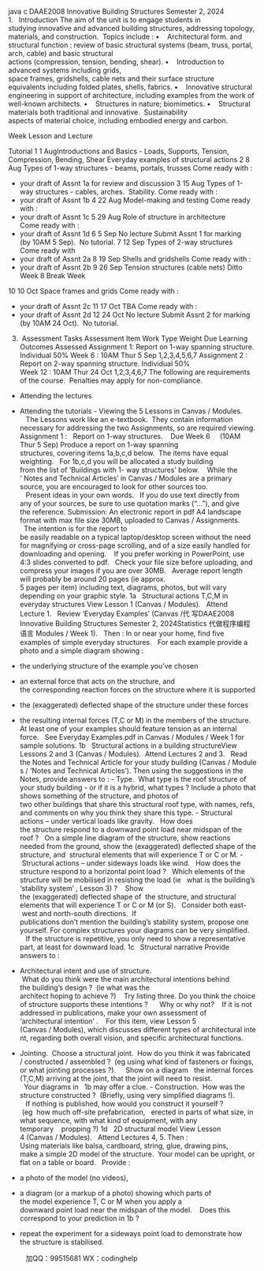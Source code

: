 java c
DAAE2008 Innovative Building Structures
Semester 2, 2024
1.   Introduction
The aim of the unit is to engage students in studying innovative and advanced building structures, addressing topology, materials, and construction.  Topics include :
•    Architectural form. and structural function : review of basic structural systems (beam, truss, portal, arch, cable) and basic structural actions (compression, tension, bending, shear).
•    Introduction to advanced systems including grids, space frames, gridshells, cable nets and their surface structure equivalents including folded plates, shells, fabrics.
•    Innovative structural engineering in support of architecture, including examples from the work of well-known architects.
•    Structures in nature; biomimetics.
•    Structural materials both traditional and innovative.  Sustainability aspects of material choice, including embodied energy and carbon.

Week
Lesson and Lecture

Tutorial
1
1 AugIntroductions and Basics - Loads, Supports, Tension, Compression, Bending, Shear
Everyday examples of structural actions
2
8 Aug
Types of 1-way structures - beams, portals, trusses
Come ready with :
- your draft of Assnt 1a for review and discussion
3
15 Aug
Types of 1-way structures - cables, arches.  Stability.
Come ready with :
- your draft of Assnt 1b
4
22 Aug
Model-making and testing
Come ready with :
- your draft of Assnt 1c
5
29 Aug
Role of structure in architecture
Come ready with :
- your draft of Assnt 1d
6
5 Sep
No lecture
Submit Assnt 1 for marking (by 10AM 5 Sep).  No tutorial.
7
12 Sep
Types of 2-way structures
Come ready with
- your draft of Assnt 2a
8
19 Sep
Shells and gridshells
Come ready with :
- your draft of Assnt 2b
9
26 Sep
Tension structures (cable nets)
Ditto Week 8
Break Week


10
10 Oct
Space frames and grids
Come ready with :
- your draft of Assnt 2c
11
17 Oct
TBA
Come ready with :
- your draft of Assnt 2d
12
24 Oct
No lecture
Submit Assnt 2 for marking (by 10AM
24 Oct).  No tutorial.
3.  Assessment Tasks
Assessment Item
Work Type
Weight
Due
Learning Outcomes Assessed
Assignment 1:
Report on 1-way
spanning structure.
Individual
50%
Week 6 : 10AM Thur 5 Sep
1,2,3,4,5,6,7
Assignment 2 :
Report on 2-way
spanning structure.
Individual
50%
Week 12 : 10AM Thur 24 Oct
1,2,3,4,6,7
The following are requirements of the course.  Penalties may apply for non-compliance.
- Attending the lectures
- Attending the tutorials
- Viewing the 5 Lessons in Canvas / Modules.    The Lessons work like an e-textbook.  They contain information necessary for addressing the two Assignments, so are required viewing.
Assignment 1 :   Report on 1-way structures.    Due Week 6     (10AM Thur 5 Sep)
Produce a report on 1-way spanning structures, covering items 1a,b,c,d below.  The items have
equal weighting.   For 1b,c,d you will be allocated a study building from the list of ‘Buildings with 1- way structures’ below.    While the ‘ Notes and Technical Articles’ in Canvas / Modules are a
primary source, you are encouraged to look for other sources too.    Present ideas in your own
words.   If you do use text directly from any of your sources, be sure to use quotation marks (“…”), and give the reference.
Submission:
An electronic report in pdf A4 landscape format with max file size 30MB, uploaded to Canvas / Assignments.   The intention is for the report to be easily readable on a typical laptop/desktop
screen without the need for magnifying or cross-page scrolling, and of a size easily handled for
downloading and opening.    If you prefer working in PowerPoint, use 4:3 slides converted to pdf.   Check your file size before uploading, and compress your images if you are over 30MB.   Average
report length will probably be around 20 pages (ie approx. 5 pages per item) including text, diagrams, photos, but will vary depending on your graphic style.
1a   Structural actions T,C,M in everyday structures
View Lesson 1 (Canvas / Modules).   Attend Lecture 1.   Review ‘Everyday Examples’ (Canvas /代 写DAAE2008 Innovative Building Structures Semester 2, 2024Statistics
代做程序编程语言 Modules / Week 1).   Then :
In or near your home, find five examples of simple everyday structures.   For each example provide a photo and a simple diagram showing :
- the underlying structure of the example you’ve chosen
- an external force that acts on the structure, and the corresponding reaction forces on the structure where it is supported
- the (exaggerated) deflected shape of the structure under these forces
- the resulting internal forces (T,C or M) in the members of the structure.
At least one of your examples should feature tension as an internal force.   See Everyday Examples.pdf in Canvas / Modules / Week 1 for sample solutions.
1b   Structural actions in a building structureView Lessons 2 and 3 (Canvas / Modules).  Attend Lectures 2 and 3.   Read the Notes and Technical Article for your study building (Canvas / Modules / ‘Notes and Technical Articles’). Then using the suggestions in the Notes, provide answers to :
- Type.  What type is the roof structure of your study building - or if it is a hybrid, what types ?
Include a photo that shows something of the structure, and photos of two other buildings that share this structural roof type, with names, refs, and comments on why you think they share this type.
- Structural actions – under vertical loads like gravity.   How does the structure respond to a
downward point load near midspan of the roof ?   On a simple line diagram of the structure, show reactions needed from the ground, show the (exaggerated) deflected shape of the structure, and  structural elements that will experience T or C or M.
- Structural actions – under sideways loads like wind.   How does the structure respond to a
horizontal point load ?   Which elements of the structure will be mobilised in resisting the load (ie   what is the building’s ‘stability system’ , Lesson 3) ?    Show the (exaggerated) deflected shape of  the structure, and structural elements that will experience T or C or M (or S).   Consider both east- west and north-south directions.  If publications don’t mention the building’s stability system,
propose one yourself.
For complex structures your diagrams can be very simplified.    If the structure is repetitive, you only need to show a representative part, at least for downward load.
1c   Structural narrative
Provide answers to :
- Architectural intent and use of structure.  What do you think were the main architectural intentions behind the building’s design ?  (ie what was the architect hoping to achieve ?)    Try listing three.
Do you think the choice of structure supports these intentions ?      Why or why not?    If it is not
addressed in publications, make your own assessment of ‘architectural intention’ .    For this item, view Lesson 5 (Canvas / Modules), which discusses different types of architectural intent,
regarding both overall vision, and specific architectural functions.
- Jointing.  Choose a structural joint.  How do you think it was fabricated / constructed / assembled ?  (eg using what kind of fasteners or fixings, or what jointing processes ?).     Show on a diagram   the internal forces (T,C,M) arriving at the joint, that the joint will need to resist.   Your diagrams in   1b may offer a clue.
- Construction.  How was the structure constructed ?  (Briefly, using very simplified diagrams !).    If nothing is published, how would you construct it yourself ?  (eg  how much off-site prefabrication,   erected in parts of what size, in what sequence, with what kind of equipment, with any temporary    propping ?)
1d   2D structural model
View Lesson 4 (Canvas / Modules).   Attend Lectures 4, 5. Then :
Using materials like balsa, cardboard, string, glue, drawing pins, make a simple 2D model of the structure.  Your model can be upright, or flat on a table or board.   Provide :
- a photo of the model (no videos),


- a diagram (or a markup of a photo) showing which parts of the model experience T, C or M when you apply a downward point load near the midspan of the model.    Does this correspond to your
prediction in 1b ?
- repeat the experiment for a sideways point load to demonstrate how the structure is stabilised.







         
加QQ：99515681  WX：codinghelp
